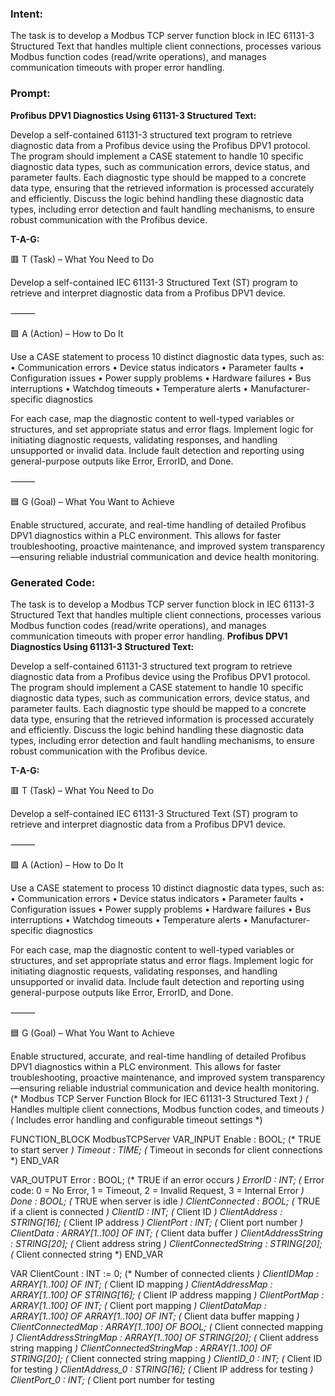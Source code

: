 ### Intent:
The task is to develop a Modbus TCP server function block in IEC 61131-3 Structured Text that handles multiple client connections, processes various Modbus function codes (read/write operations), and manages communication timeouts with proper error handling.

### Prompt:
**Profibus DPV1 Diagnostics Using 61131-3 Structured Text:**

Develop a self-contained 61131-3 structured text program to retrieve diagnostic data from a Profibus device using the Profibus DPV1 protocol. The program should implement a CASE statement to handle 10 specific diagnostic data types, such as communication errors, device status, and parameter faults. Each diagnostic type should be mapped to a concrete data type, ensuring that the retrieved information is processed accurately and efficiently. Discuss the logic behind handling these diagnostic data types, including error detection and fault handling mechanisms, to ensure robust communication with the Profibus device.

**T-A-G:**

🟥 T (Task) – What You Need to Do

Develop a self-contained IEC 61131-3 Structured Text (ST) program to retrieve and interpret diagnostic data from a Profibus DPV1 device.

⸻

🟩 A (Action) – How to Do It

Use a CASE statement to process 10 distinct diagnostic data types, such as:
	•	Communication errors
	•	Device status indicators
	•	Parameter faults
	•	Configuration issues
	•	Power supply problems
	•	Hardware failures
	•	Bus interruptions
	•	Watchdog timeouts
	•	Temperature alerts
	•	Manufacturer-specific diagnostics

For each case, map the diagnostic content to well-typed variables or structures, and set appropriate status and error flags. Implement logic for initiating diagnostic requests, validating responses, and handling unsupported or invalid data. Include fault detection and reporting using general-purpose outputs like Error, ErrorID, and Done.

⸻

🟦 G (Goal) – What You Want to Achieve

Enable structured, accurate, and real-time handling of detailed Profibus DPV1 diagnostics within a PLC environment. This allows for faster troubleshooting, proactive maintenance, and improved system transparency—ensuring reliable industrial communication and device health monitoring.

### Generated Code:
The task is to develop a Modbus TCP server function block in IEC 61131-3 Structured Text that handles multiple client connections, processes various Modbus function codes (read/write operations), and manages communication timeouts with proper error handling.
**Profibus DPV1 Diagnostics Using 61131-3 Structured Text:**

Develop a self-contained 61131-3 structured text program to retrieve diagnostic data from a Profibus device using the Profibus DPV1 protocol. The program should implement a CASE statement to handle 10 specific diagnostic data types, such as communication errors, device status, and parameter faults. Each diagnostic type should be mapped to a concrete data type, ensuring that the retrieved information is processed accurately and efficiently. Discuss the logic behind handling these diagnostic data types, including error detection and fault handling mechanisms, to ensure robust communication with the Profibus device.

**T-A-G:**

🟥 T (Task) – What You Need to Do

Develop a self-contained IEC 61131-3 Structured Text (ST) program to retrieve and interpret diagnostic data from a Profibus DPV1 device.

⸻

🟩 A (Action) – How to Do It

Use a CASE statement to process 10 distinct diagnostic data types, such as:
	•	Communication errors
	•	Device status indicators
	•	Parameter faults
	•	Configuration issues
	•	Power supply problems
	•	Hardware failures
	•	Bus interruptions
	•	Watchdog timeouts
	•	Temperature alerts
	•	Manufacturer-specific diagnostics

For each case, map the diagnostic content to well-typed variables or structures, and set appropriate status and error flags. Implement logic for initiating diagnostic requests, validating responses, and handling unsupported or invalid data. Include fault detection and reporting using general-purpose outputs like Error, ErrorID, and Done.

⸻

🟦 G (Goal) – What You Want to Achieve

Enable structured, accurate, and real-time handling of detailed Profibus DPV1 diagnostics within a PLC environment. This allows for faster troubleshooting, proactive maintenance, and improved system transparency—ensuring reliable industrial communication and device health monitoring.
(* Modbus TCP Server Function Block for IEC 61131-3 Structured Text *)
(* Handles multiple client connections, Modbus function codes, and timeouts *)
(* Includes error handling and configurable timeout settings *)

FUNCTION_BLOCK ModbusTCPServer
VAR_INPUT
    Enable : BOOL; (* TRUE to start server *)
    Timeout : TIME; (* Timeout in seconds for client connections *)
END_VAR

VAR_OUTPUT
    Error : BOOL; (* TRUE if an error occurs *)
    ErrorID : INT; (* Error code: 0 = No Error, 1 = Timeout, 2 = Invalid Request, 3 = Internal Error *)
    Done : BOOL; (* TRUE when server is idle *)
    ClientConnected : BOOL; (* TRUE if a client is connected *)
    ClientID : INT; (* Client ID *)
    ClientAddress : STRING[16]; (* Client IP address *)
    ClientPort : INT; (* Client port number *)
    ClientData : ARRAY[1..100] OF INT; (* Client data buffer *)
    ClientAddressString : STRING[20]; (* Client address string *)
    ClientConnectedString : STRING[20]; (* Client connected string *)
END_VAR

VAR
    ClientCount : INT := 0; (* Number of connected clients *)
    ClientIDMap : ARRAY[1..100] OF INT; (* Client ID mapping *)
    ClientAddressMap : ARRAY[1..100] OF STRING[16]; (* Client IP address mapping *)
    ClientPortMap : ARRAY[1..100] OF INT; (* Client port mapping *)
    ClientDataMap : ARRAY[1..100] OF ARRAY[1..100] OF INT; (* Client data buffer mapping *)
    ClientConnectedMap : ARRAY[1..100] OF BOOL; (* Client connected mapping *)
    ClientAddressStringMap : ARRAY[1..100] OF STRING[20]; (* Client address string mapping *)
    ClientConnectedStringMap : ARRAY[1..100] OF STRING[20]; (* Client connected string mapping *)
    ClientID_0 : INT; (* Client ID for testing *)
    ClientAddress_0 : STRING[16]; (* Client IP address for testing *)
    ClientPort_0 : INT; (* Client port number for testing
